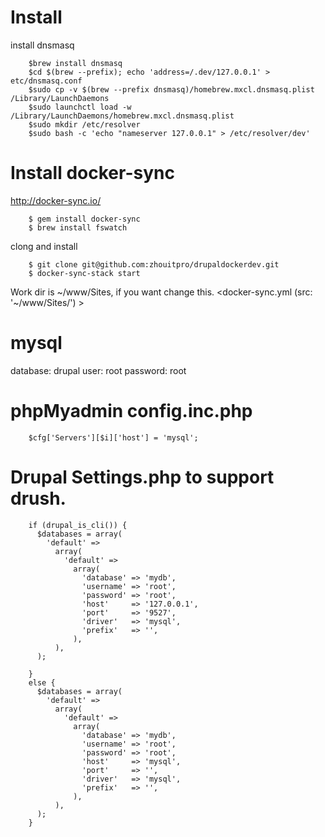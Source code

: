 
Install
=========

install dnsmasq
```
    $brew install dnsmasq
    $cd $(brew --prefix); echo 'address=/.dev/127.0.0.1' > etc/dnsmasq.conf
    $sudo cp -v $(brew --prefix dnsmasq)/homebrew.mxcl.dnsmasq.plist /Library/LaunchDaemons
    $sudo launchctl load -w /Library/LaunchDaemons/homebrew.mxcl.dnsmasq.plist
    $sudo mkdir /etc/resolver
    $sudo bash -c 'echo "nameserver 127.0.0.1" > /etc/resolver/dev'
```


Install docker-sync
==========
http://docker-sync.io/
```
    $ gem install docker-sync
    $ brew install fswatch
```

clong and install
```
    $ git clone git@github.com:zhouitpro/drupaldockerdev.git
    $ docker-sync-stack start
```

Work dir is ~/www/Sites, if you want change this. <docker-sync.yml  (src: '~/www/Sites/') >

mysql
=========

   database: drupal
   user: root
   password: root


phpMyadmin config.inc.php
=========
```
    $cfg['Servers'][$i]['host'] = 'mysql';
```

Drupal Settings.php to support drush.
===========
```
    if (drupal_is_cli()) {
      $databases = array(
        'default' =>
          array(
            'default' =>
              array(
                'database' => 'mydb',
                'username' => 'root',
                'password' => 'root',
                'host'     => '127.0.0.1',
                'port'     => '9527',
                'driver'   => 'mysql',
                'prefix'   => '',
              ),
          ),
      );

    }
    else {
      $databases = array(
        'default' =>
          array(
            'default' =>
              array(
                'database' => 'mydb',
                'username' => 'root',
                'password' => 'root',
                'host'     => 'mysql',
                'port'     => '',
                'driver'   => 'mysql',
                'prefix'   => '',
              ),
          ),
      );
    }
```
